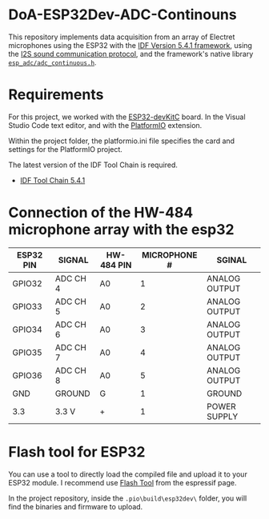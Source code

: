 ﻿# DoA-ESP32Dev-ADC-Continouns

This repository implements data acquisition from an array of Electret microphones using the ESP32 with the [IDF Version 5.4.1 framework](https://docs.espressif.com/projects/esp-idf/en/stable/esp32/get-started/index.html), 
using the [I2S sound communication protocol](https://docs.espressif.com/projects/esp-idf/en/stable/esp32/api-reference/peripherals/i2s.html), and the framework's native library [```esp_adc/adc_continuous.h```](https://docs.espressif.com/projects/esp-idf/en/stable/esp32s2/api-reference/peripherals/adc_continuous.html).

# Requirements

For this project, we worked with the [ESP32-devKitC]((https://docs.espressif.com/projects/esp-dev-kits/en/latest/esp32/esp32-devkitc/index.html)) board. In the Visual Studio Code text editor, and with the [PlatformIO](https://platformio.org/) extension.

Within the project folder, the platformio.ini file specifies the card and settings for the PlatformIO project.

The latest version of the IDF Tool Chain is required.

- [IDF Tool Chain 5.4.1](https://docs.platformio.org/en/latest/platforms/espressif32.html)

# Connection of the HW-484 microphone array with the esp32


| ESP32 PIN | SIGNAL   | HW-484 PIN | MICROPHONE # | SGINAL        |
|-----------|----------|------------|--------------|---------------|
| GPIO32    | ADC CH 4 | A0         | 1            | ANALOG OUTPUT |
| GPIO33    | ADC CH 5 | A0         | 2            | ANALOG OUTPUT |
| GPIO34    | ADC CH 6 | A0         | 3            | ANALOG OUTPUT |
| GPIO35    | ADC CH 7 | A0         | 4            | ANALOG OUTPUT |
| GPIO36    | ADC CH 8 | A0         | 5            | ANALOG OUTPUT |
| GND       | GROUND   | G          | 1            | GROUND        |
| 3.3       | 3.3 V    | +          | 1            | POWER SUPPLY  |

# Flash tool for ESP32

You can use a tool to directly load the compiled file and upload it to your ESP32 module. I recommend use [Flash Tool](https://www.espressif.com/en/support/download/other-tools) from the espressif page.

In the project repository, inside the ```.pio\build\esp32dev\``` folder, you will find the binaries and firmware to upload.


